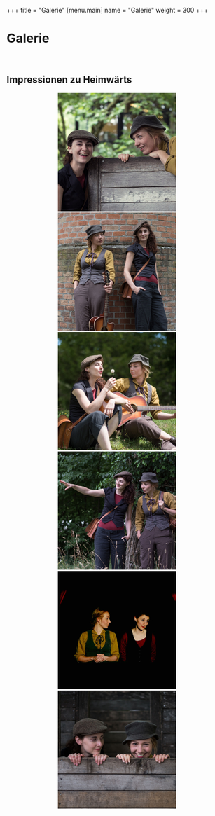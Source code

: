 +++
title = "Galerie"
[menu.main]
name = "Galerie"
weight = 300
+++

<h1>Galerie</h1> <br/>
<h2>Impressionen zu Heimwärts</h2>


<div class="gallery" style="text-align: center;">
  <a href="/images/fink5.jpg" data-lightbox="impressions">
    <img src="/images/fink5_thumb.jpg"/>
  </a>

  <a href="/images/fink7.jpg" data-lightbox="impressions">
    <img src="/images/fink7_thumb.jpg"/>
  </a>

  <a href="/images/fink6.jpg" data-lightbox="impressions">
    <img src="/images/fink6_thumb.jpg"/>
  </a>
 
  <a href="/images/finkundmeise3.jpg" data-lightbox="impressions">
    <img src="/images/finkundmeise3_thumb.jpg"/>
  </a>

  <a href="/images/f&m1.jpg" data-lightbox="impressions">
    <img src="/images/f&m1_thumb.jpg"/>
  </a>

  <a href="/images/finkundmeise2.jpg" data-lightbox="impressions">
    <img src="/images/finkundmeise2_thumb.jpg"/>
  </a>
</div>
